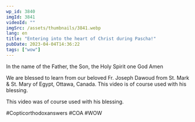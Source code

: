 ```yaml
---
wp_id: 3840
imgId: 3841
videoId: ""
imgSrc: /assets/thumbnails/3841.webp
lang: en
title: "Entering into the heart of Christ during Pascha!"
pubDate: 2023-04-04T14:36:22
tags: ["wow"]
---
```


<!-- page: 6 -->

<p>In the name of the Father, the Son, the Holy Spirit one God Amen</p>
<p>We are blessed to learn from our beloved Fr. Joseph Dawoud from St. Mark &amp; St. Mary of Egypt, Ottawa, Canada. This video is of course used with his blessing.</p>
<p>This video was of course used with his blessing.</p>
<p>#Copticorthodoxanswers #COA #WOW</p>

